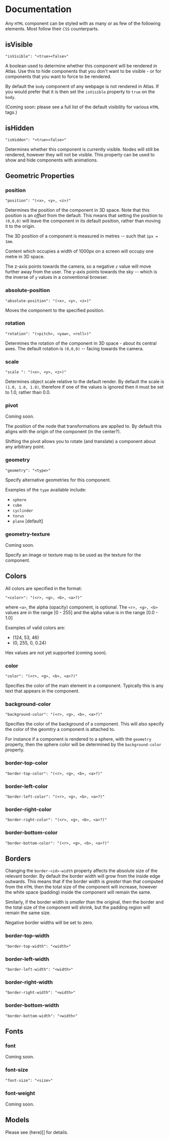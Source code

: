 # Documentation

Any `HTML` component can be styled with as many or as few of the following elements. Most follow their
`CSS` counterparts.

## isVisible

`"isVisible": "<true><false>"`

A boolean used to determine whether this component will be rendered in Atlas. Use
this to hide components that you don't want to be visible - or for components that
you want to force to be rendered.

By default the `body` component of any webpage is not rendered in Atlas. If you
would prefer that it is then set the `isVisible` property to `true` on the `body`.

(Coming soon: please see a full list of the default visibility for various `HTML`
  tags.)

## isHidden

`"isHidden": "<true><false>"`

Determines whether this component is currently visible. Nodes will still be rendered,
however they will not be visible. This property can be used to show and hide
components with animations.

## Geometric Properties

### position

`"position": "(<x>, <y>, <z>)"`

Determines the position of the component in 3D space. Note that this position is
an _offset_ from the default. This means that setting the position to `(0,0,0)`
will leave the component in its default position, rather than moving it to the
origin.

The 3D position of a component is measured in metres -- such that `1px = 1mm`.

Content which occupies a width of 1000px on a screen will occupy one metre in 3D space.

The z-axis points towards the camera, so a negative `z` value will move further away
from the user. The y-axis points towards the sky -- which is the inverse of `y` values
in a conventional browser.

### absolute-position

`"absolute-position": "(<x>, <y>, <z>)"`

Moves the component to the specified position.

### rotation

`"rotation": "(<pitch>, <yaw>, <roll>)"`

Determines the rotation of the component in 3D space - about its central axes. The
default rotation is `(0,0,0)` -- facing towards the camera.

### scale

`"scale ": "(<x>, <y>, <z>)"`

Determines object scale relative to the default render. By default the scale is
`(1.0, 1.0, 1.0)`, therefore if one of the values is ignored then it must be set
to 1.0, rather than 0.0.

### pivot

Coming soon.

The position of the node that transformations are applied to. By default this aligns with the
origin of the component (in the center?).

Shifting the pivot allows you to rotate (and translate) a component about any arbitrary point.

### geometry

`"geometry": "<type>"`

Specify alternative geometries for this component.

Examples of the `type` available include:

- `sphere`
- `cube`
- `cyclinder`
- `torus`
- `plane` [default]

### geometry-texture

Coming soon.

Specify an image or texture map to be used as the texture for the component.

## Colors

All colors are specified in the format:

`"<color>": "(<r>, <g>, <b>, <a>?)"`

where `<a>`, the alpha (opacity) component, is optional. The `<r>, <g>, <b>` values
are in the range [0 - 255] and the alpha value is in the range [0.0 - 1.0]

Examples of valid colors are:

- (124, 53, 46)
- (0, 255, 0, 0.24)

Hex values are not yet supported (coming soon).

### color

`"color": "(<r>, <g>, <b>, <a>?)"`

Specifies the color of the main element in a component. Typically this is any
text that appears in the component.

### background-color

`"background-color": "(<r>, <g>, <b>, <a>?)"`

Specifies the color of the background of a component. This will also specify the
color of the geomtry a component is attached to.

For instance if a component is rendered to a sphere, with the `geometry` property,
then the sphere color will be determined by the `background-color` property.

### border-top-color

`"border-top-color": "(<r>, <g>, <b>, <a>?)"`

### border-left-color

`"border-left-color": "(<r>, <g>, <b>, <a>?)"`

### border-right-color

`"border-right-color": "(<r>, <g>, <b>, <a>?)"`

### border-bottom-color

`"border-bottom-color": "(<r>, <g>, <b>, <a>?)"`

## Borders

Changing the `border-<id>-width` property affects the absolute size of the relevant border.
By default the border width will grow from the inside edge outwards. This means that if
the border width is _greater_ than that computed from the `HTML` then the total size of the
component will increase, however the white space (padding) inside the component will remain the same.

Similarly, if the border width is _smaller_ than the original, then the border and the total size
of the component will shrink, but the padding region will remain the same size.

Negative border widths will be set to zero.

### border-top-width

`"border-top-width": "<width>"`

### border-left-width

`"border-left-width": "<width>"`

### border-right-width

`"border-right-width": "<width>"`

### border-bottom-width

`"border-bottom-width": "<width>"`

## Fonts

### font

Coming soon.

### font-size

`"font-size": "<size>"`

### font-weight  

Coming soon.

## Models

Please see (here)[] for details.
